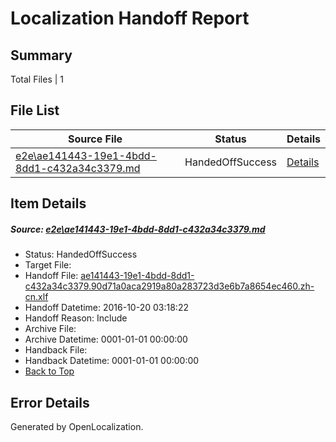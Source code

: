 # <a name='report-top'></a> Localization Handoff Report

## Summary
 Total Files | 1

## File List
 Source File | Status | Details 
 ----------- | ------ | ------- 
 [e2e\ae141443-19e1-4bdd-8dd1-c432a34c3379.md](https://github.com/OpenLocalizationTestOrg/ol-test0/blob/e967dd5320fe910e3cc2a415be3ec606bcfe5f0c/e2e/ae141443-19e1-4bdd-8dd1-c432a34c3379.md) | HandedOffSuccess | [Details](#03851bab96ba3fccd328d2822f21ac8f22351c351)

## Item Details
##### <a name='03851bab96ba3fccd328d2822f21ac8f22351c351'></a> Source: [e2e\ae141443-19e1-4bdd-8dd1-c432a34c3379.md](https://github.com/OpenLocalizationTestOrg/ol-test0/blob/e967dd5320fe910e3cc2a415be3ec606bcfe5f0c/e2e/ae141443-19e1-4bdd-8dd1-c432a34c3379.md)
* Status: HandedOffSuccess
* Target File: 
* Handoff File: [ae141443-19e1-4bdd-8dd1-c432a34c3379.90d71a0aca2919a80a283723d3e6b7a8654ec460.zh-cn.xlf](https://github.com/OpenLocalizationTestOrg/ol-test0-handoff/blob/7b5f88d960a41d691d7ad501f7494a4e53ef797f/ol-handoff/OpenLocalizationTestOrg/ol-test0-zhcn/shujia/ht/ae141443-19e1-4bdd-8dd1-c432a34c3379.90d71a0aca2919a80a283723d3e6b7a8654ec460.zh-cn.xlf)
* Handoff Datetime: 2016-10-20 03:18:22
* Handoff Reason: Include
* Archive File: 
* Archive Datetime: 0001-01-01 00:00:00
* Handback File: 
* Handback Datetime: 0001-01-01 00:00:00
* [Back to Top](#report-top)


## Error Details

Generated by OpenLocalization.
